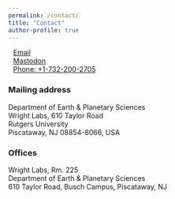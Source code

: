 ```yaml
---
permalink: /contact/
title: "Contact"
author-profile: true
---
```


<div style="margin: 10px" itemscope itemtype="http://schema.org/Person">
<p>
  <a href="mailto:{{ site.email }}" class="author-social" target="_blank"><i class="fa fa-fw fa-envelope-square"></i> Email</a> <br />
 <a href="{{ site.mastodon.url }}" class="author-social" target="_blank"><i class="fab fa-fw fa-mastodon"></i> Mastodon</a> <br />
<a class="author-social" href="tel:+17322002705"><i class="fa fa-fw fa-phone-square"></i> Phone: +1-732-200-2705</a>
</p>
</div>


### Mailing address

Department of Earth & Planetary Sciences  
Wright Labs, 610 Taylor Road  
Rutgers University  
Piscataway, NJ 08854-8066, USA

### Offices

Wright Labs, Rm. 225  
Department of Earth & Planetary Sciences  
610 Taylor Road, Busch Campus, Piscataway, NJ  